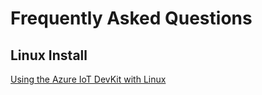 # Frequently Asked Questions

## Linux Install

[Using the Azure IoT DevKit with Linux](https://www.noelbundick.com/posts/using-the-azure-iot-devkit-with-linux/)


